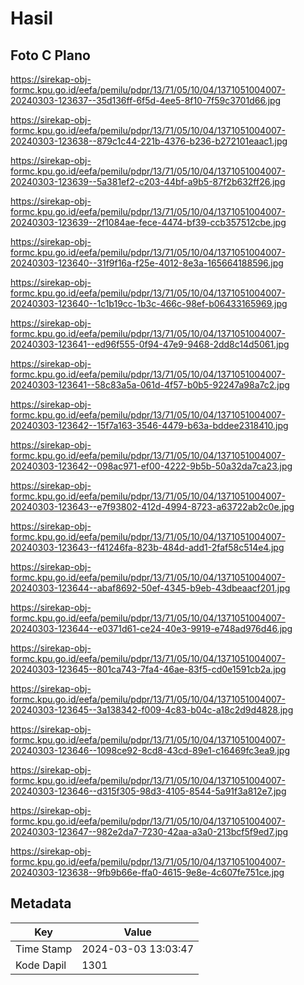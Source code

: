 # Hasil

## Foto C Plano

https://sirekap-obj-formc.kpu.go.id/eefa/pemilu/pdpr/13/71/05/10/04/1371051004007-20240303-123637--35d136ff-6f5d-4ee5-8f10-7f59c3701d66.jpg

https://sirekap-obj-formc.kpu.go.id/eefa/pemilu/pdpr/13/71/05/10/04/1371051004007-20240303-123638--879c1c44-221b-4376-b236-b272101eaac1.jpg

https://sirekap-obj-formc.kpu.go.id/eefa/pemilu/pdpr/13/71/05/10/04/1371051004007-20240303-123639--5a381ef2-c203-44bf-a9b5-87f2b632ff26.jpg

https://sirekap-obj-formc.kpu.go.id/eefa/pemilu/pdpr/13/71/05/10/04/1371051004007-20240303-123639--2f1084ae-fece-4474-bf39-ccb357512cbe.jpg

https://sirekap-obj-formc.kpu.go.id/eefa/pemilu/pdpr/13/71/05/10/04/1371051004007-20240303-123640--31f9f16a-f25e-4012-8e3a-165664188596.jpg

https://sirekap-obj-formc.kpu.go.id/eefa/pemilu/pdpr/13/71/05/10/04/1371051004007-20240303-123640--1c1b19cc-1b3c-466c-98ef-b06433165969.jpg

https://sirekap-obj-formc.kpu.go.id/eefa/pemilu/pdpr/13/71/05/10/04/1371051004007-20240303-123641--ed96f555-0f94-47e9-9468-2dd8c14d5061.jpg

https://sirekap-obj-formc.kpu.go.id/eefa/pemilu/pdpr/13/71/05/10/04/1371051004007-20240303-123641--58c83a5a-061d-4f57-b0b5-92247a98a7c2.jpg

https://sirekap-obj-formc.kpu.go.id/eefa/pemilu/pdpr/13/71/05/10/04/1371051004007-20240303-123642--15f7a163-3546-4479-b63a-bddee2318410.jpg

https://sirekap-obj-formc.kpu.go.id/eefa/pemilu/pdpr/13/71/05/10/04/1371051004007-20240303-123642--098ac971-ef00-4222-9b5b-50a32da7ca23.jpg

https://sirekap-obj-formc.kpu.go.id/eefa/pemilu/pdpr/13/71/05/10/04/1371051004007-20240303-123643--e7f93802-412d-4994-8723-a63722ab2c0e.jpg

https://sirekap-obj-formc.kpu.go.id/eefa/pemilu/pdpr/13/71/05/10/04/1371051004007-20240303-123643--f41246fa-823b-484d-add1-2faf58c514e4.jpg

https://sirekap-obj-formc.kpu.go.id/eefa/pemilu/pdpr/13/71/05/10/04/1371051004007-20240303-123644--abaf8692-50ef-4345-b9eb-43dbeaacf201.jpg

https://sirekap-obj-formc.kpu.go.id/eefa/pemilu/pdpr/13/71/05/10/04/1371051004007-20240303-123644--e0371d61-ce24-40e3-9919-e748ad976d46.jpg

https://sirekap-obj-formc.kpu.go.id/eefa/pemilu/pdpr/13/71/05/10/04/1371051004007-20240303-123645--801ca743-7fa4-46ae-83f5-cd0e1591cb2a.jpg

https://sirekap-obj-formc.kpu.go.id/eefa/pemilu/pdpr/13/71/05/10/04/1371051004007-20240303-123645--3a138342-f009-4c83-b04c-a18c2d9d4828.jpg

https://sirekap-obj-formc.kpu.go.id/eefa/pemilu/pdpr/13/71/05/10/04/1371051004007-20240303-123646--1098ce92-8cd8-43cd-89e1-c16469fc3ea9.jpg

https://sirekap-obj-formc.kpu.go.id/eefa/pemilu/pdpr/13/71/05/10/04/1371051004007-20240303-123646--d315f305-98d3-4105-8544-5a91f3a812e7.jpg

https://sirekap-obj-formc.kpu.go.id/eefa/pemilu/pdpr/13/71/05/10/04/1371051004007-20240303-123647--982e2da7-7230-42aa-a3a0-213bcf5f9ed7.jpg

https://sirekap-obj-formc.kpu.go.id/eefa/pemilu/pdpr/13/71/05/10/04/1371051004007-20240303-123638--9fb9b66e-ffa0-4615-9e8e-4c607fe751ce.jpg


## Metadata

| Key        | Value               |
| ---------- | ------------------- |
| Time Stamp | 2024-03-03 13:03:47 |
| Kode Dapil | 1301                |



